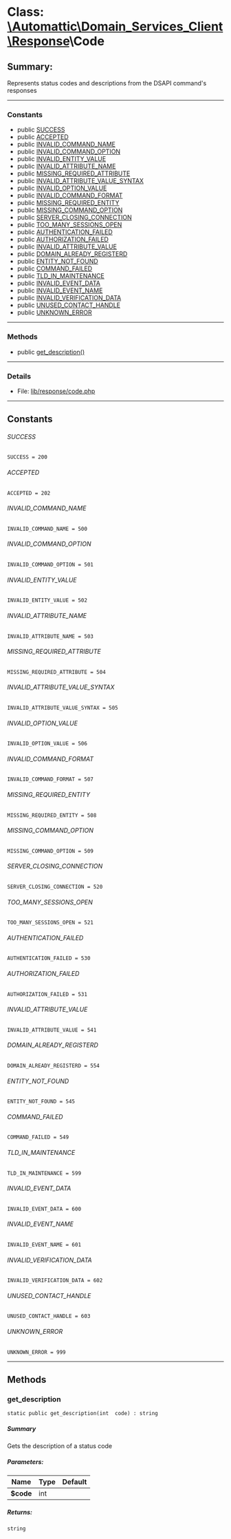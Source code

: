 # Class: [\Automattic](../namespaces/automattic.md)[\Domain_Services_Client](../namespaces/automattic-domain-services-client.md)[\Response](../namespaces/automattic-domain-services-client-response.md)\Code

## Summary:

Represents status codes and descriptions from the DSAPI command's responses


---

### Constants
* public [SUCCESS](#constant_SUCCESS)
* public [ACCEPTED](#constant_ACCEPTED)
* public [INVALID_COMMAND_NAME](#constant_INVALID_COMMAND_NAME)
* public [INVALID_COMMAND_OPTION](#constant_INVALID_COMMAND_OPTION)
* public [INVALID_ENTITY_VALUE](#constant_INVALID_ENTITY_VALUE)
* public [INVALID_ATTRIBUTE_NAME](#constant_INVALID_ATTRIBUTE_NAME)
* public [MISSING_REQUIRED_ATTRIBUTE](#constant_MISSING_REQUIRED_ATTRIBUTE)
* public [INVALID_ATTRIBUTE_VALUE_SYNTAX](#constant_INVALID_ATTRIBUTE_VALUE_SYNTAX)
* public [INVALID_OPTION_VALUE](#constant_INVALID_OPTION_VALUE)
* public [INVALID_COMMAND_FORMAT](#constant_INVALID_COMMAND_FORMAT)
* public [MISSING_REQUIRED_ENTITY](#constant_MISSING_REQUIRED_ENTITY)
* public [MISSING_COMMAND_OPTION](#constant_MISSING_COMMAND_OPTION)
* public [SERVER_CLOSING_CONNECTION](#constant_SERVER_CLOSING_CONNECTION)
* public [TOO_MANY_SESSIONS_OPEN](#constant_TOO_MANY_SESSIONS_OPEN)
* public [AUTHENTICATION_FAILED](#constant_AUTHENTICATION_FAILED)
* public [AUTHORIZATION_FAILED](#constant_AUTHORIZATION_FAILED)
* public [INVALID_ATTRIBUTE_VALUE](#constant_INVALID_ATTRIBUTE_VALUE)
* public [DOMAIN_ALREADY_REGISTERD](#constant_DOMAIN_ALREADY_REGISTERD)
* public [ENTITY_NOT_FOUND](#constant_ENTITY_NOT_FOUND)
* public [COMMAND_FAILED](#constant_COMMAND_FAILED)
* public [TLD_IN_MAINTENANCE](#constant_TLD_IN_MAINTENANCE)
* public [INVALID_EVENT_DATA](#constant_INVALID_EVENT_DATA)
* public [INVALID_EVENT_NAME](#constant_INVALID_EVENT_NAME)
* public [INVALID_VERIFICATION_DATA](#constant_INVALID_VERIFICATION_DATA)
* public [UNUSED_CONTACT_HANDLE](#constant_UNUSED_CONTACT_HANDLE)
* public [UNKNOWN_ERROR](#constant_UNKNOWN_ERROR)

---

### Methods

* public [get_description()](#method_get_description)

---

### Details

* File: [lib/response/code.php](../../lib/response/code.php)

---

## Constants
<a id="constant_SUCCESS"></a>
###### SUCCESS
```
SUCCESS = 200
```


<a id="constant_ACCEPTED"></a>
###### ACCEPTED
```
ACCEPTED = 202
```


<a id="constant_INVALID_COMMAND_NAME"></a>
###### INVALID_COMMAND_NAME
```
INVALID_COMMAND_NAME = 500
```


<a id="constant_INVALID_COMMAND_OPTION"></a>
###### INVALID_COMMAND_OPTION
```
INVALID_COMMAND_OPTION = 501
```


<a id="constant_INVALID_ENTITY_VALUE"></a>
###### INVALID_ENTITY_VALUE
```
INVALID_ENTITY_VALUE = 502
```


<a id="constant_INVALID_ATTRIBUTE_NAME"></a>
###### INVALID_ATTRIBUTE_NAME
```
INVALID_ATTRIBUTE_NAME = 503
```


<a id="constant_MISSING_REQUIRED_ATTRIBUTE"></a>
###### MISSING_REQUIRED_ATTRIBUTE
```
MISSING_REQUIRED_ATTRIBUTE = 504
```


<a id="constant_INVALID_ATTRIBUTE_VALUE_SYNTAX"></a>
###### INVALID_ATTRIBUTE_VALUE_SYNTAX
```
INVALID_ATTRIBUTE_VALUE_SYNTAX = 505
```


<a id="constant_INVALID_OPTION_VALUE"></a>
###### INVALID_OPTION_VALUE
```
INVALID_OPTION_VALUE = 506
```


<a id="constant_INVALID_COMMAND_FORMAT"></a>
###### INVALID_COMMAND_FORMAT
```
INVALID_COMMAND_FORMAT = 507
```


<a id="constant_MISSING_REQUIRED_ENTITY"></a>
###### MISSING_REQUIRED_ENTITY
```
MISSING_REQUIRED_ENTITY = 508
```


<a id="constant_MISSING_COMMAND_OPTION"></a>
###### MISSING_COMMAND_OPTION
```
MISSING_COMMAND_OPTION = 509
```


<a id="constant_SERVER_CLOSING_CONNECTION"></a>
###### SERVER_CLOSING_CONNECTION
```
SERVER_CLOSING_CONNECTION = 520
```


<a id="constant_TOO_MANY_SESSIONS_OPEN"></a>
###### TOO_MANY_SESSIONS_OPEN
```
TOO_MANY_SESSIONS_OPEN = 521
```


<a id="constant_AUTHENTICATION_FAILED"></a>
###### AUTHENTICATION_FAILED
```
AUTHENTICATION_FAILED = 530
```


<a id="constant_AUTHORIZATION_FAILED"></a>
###### AUTHORIZATION_FAILED
```
AUTHORIZATION_FAILED = 531
```


<a id="constant_INVALID_ATTRIBUTE_VALUE"></a>
###### INVALID_ATTRIBUTE_VALUE
```
INVALID_ATTRIBUTE_VALUE = 541
```


<a id="constant_DOMAIN_ALREADY_REGISTERD"></a>
###### DOMAIN_ALREADY_REGISTERD
```
DOMAIN_ALREADY_REGISTERD = 554
```


<a id="constant_ENTITY_NOT_FOUND"></a>
###### ENTITY_NOT_FOUND
```
ENTITY_NOT_FOUND = 545
```


<a id="constant_COMMAND_FAILED"></a>
###### COMMAND_FAILED
```
COMMAND_FAILED = 549
```


<a id="constant_TLD_IN_MAINTENANCE"></a>
###### TLD_IN_MAINTENANCE
```
TLD_IN_MAINTENANCE = 599
```


<a id="constant_INVALID_EVENT_DATA"></a>
###### INVALID_EVENT_DATA
```
INVALID_EVENT_DATA = 600
```


<a id="constant_INVALID_EVENT_NAME"></a>
###### INVALID_EVENT_NAME
```
INVALID_EVENT_NAME = 601
```


<a id="constant_INVALID_VERIFICATION_DATA"></a>
###### INVALID_VERIFICATION_DATA
```
INVALID_VERIFICATION_DATA = 602
```


<a id="constant_UNUSED_CONTACT_HANDLE"></a>
###### UNUSED_CONTACT_HANDLE
```
UNUSED_CONTACT_HANDLE = 603
```


<a id="constant_UNKNOWN_ERROR"></a>
###### UNKNOWN_ERROR
```
UNKNOWN_ERROR = 999
```



---

## Methods

<a id="method_get_description"></a>
### get_description

```
static public get_description(int  code) : string
```

##### Summary

Gets the description of a status code

##### Parameters:

| Name | Type | Default |
|------|------|---------|
| **$code** | int |  |

##### Returns:

```
string
```
